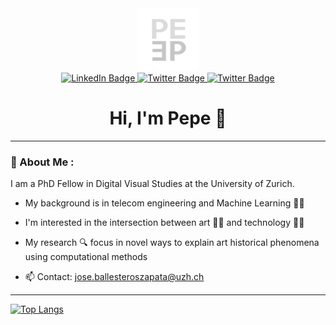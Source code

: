 <div id="header" align="center">
    <a href="https://pepeballesterostel.github.io//">
    <img src="https://github.com/pepeballesterostel/pepeballesterostel/blob/main/logopepe250.png" width="100"/>
    </a>
  <div id="badges">
    <a href="https://www.linkedin.com/in/pepe-ballesteros-zapata-9418aa193/">
    <img src="https://img.shields.io/badge/LinkedIn-blue?style=for-the-badge&logo=linkedin&logoColor=white" alt="LinkedIn Badge"/>
    </a>
    <a href="https://twitter.com/Pepebzapata">
    <img src="https://img.shields.io/badge/Twitter-blue?style=for-the-badge&logo=twitter&logoColor=white" alt="Twitter Badge"/>
    </a>
    <a href="https://pepeballesterostel.github.io">
    <img src="https://img.shields.io/badge/Website-red?style=for-the-badge&logoColor=white" alt="Twitter Badge"/>
    </a>
  </div>
  <h1>
  Hi, I'm Pepe 👋
</h1>
</div>

---

### :bust_in_silhouette: About Me :

I am a PhD Fellow in Digital Visual Studies at the University of Zurich.

-  My background is in telecom engineering and Machine Learning :student:

-  I'm interested in the intersection between art :man_artist: and technology :man_technologist:

-  My research :mag: focus in novel ways to explain art historical phenomena using computational methods

-  :mailbox: Contact: jose.ballesteroszapata@uzh.ch

---

[![Top Langs](https://github-readme-stats.vercel.app/api/top-langs/?username=pepeballesterostel&layout=compact&theme=vision-friendly-dark)](https://github.com/anuraghazra/github-readme-stats)

